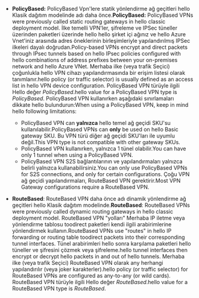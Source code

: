 * <span data-ttu-id="aadb0-101">**PolicyBased:** PolicyBased Vpn'lere statik yönlendirme ağ geçitleri hello Klasik dağıtım modelinde adı daha önce.</span><span class="sxs-lookup"><span data-stu-id="aadb0-101">**PolicyBased:** PolicyBased VPNs were previously called static routing gateways in hello classic deployment model.</span></span> <span data-ttu-id="aadb0-102">İlke temelli VPN'ler, şifreleme ve IPSec tüneller üzerinden paketleri üzerinde hello hello şirket içi ağınız ve hello Azure Vnet'iniz arasında adres öneklerinin birleşimleriyle yapılandırılmış IPSec ilkeleri dayalı doğrudan.</span><span class="sxs-lookup"><span data-stu-id="aadb0-102">Policy-based VPNs encrypt and direct packets through IPsec tunnels based on hello IPsec policies configured with hello combinations of address prefixes between your on-premises network and hello Azure VNet.</span></span> <span data-ttu-id="aadb0-103">Merhaba ilke (veya trafik Seçici) çoğunlukla hello VPN cihazı yapılandırmasında bir erişim listesi olarak tanımlanır.</span><span class="sxs-lookup"><span data-stu-id="aadb0-103">hello policy (or traffic selector) is usually defined as an access list in hello VPN device configuration.</span></span> <span data-ttu-id="aadb0-104">PolicyBased VPN türüyle ilgili Hello değer *PolicyBased*.</span><span class="sxs-lookup"><span data-stu-id="aadb0-104">hello value for a PolicyBased VPN type is *PolicyBased*.</span></span> <span data-ttu-id="aadb0-105">PolicyBased VPN kullanırken aşağıdaki sınırlamaları dikkate hello bulundurun:</span><span class="sxs-lookup"><span data-stu-id="aadb0-105">When using a PolicyBased VPN, keep in mind hello following limitations:</span></span>
  
  * <span data-ttu-id="aadb0-106">PolicyBased VPN can **yalnızca** hello temel ağ geçidi SKU'su kullanılabilir.</span><span class="sxs-lookup"><span data-stu-id="aadb0-106">PolicyBased VPNs can **only** be used on hello Basic gateway SKU.</span></span> <span data-ttu-id="aadb0-107">Bu VPN türü diğer ağ geçidi SKU'ları ile uyumlu değil.</span><span class="sxs-lookup"><span data-stu-id="aadb0-107">This VPN type is not compatible with other gateway SKUs.</span></span>
  * <span data-ttu-id="aadb0-108">PolicyBased VPN kullanırken, yalnızca 1 tünel olabilir.</span><span class="sxs-lookup"><span data-stu-id="aadb0-108">You can have only 1 tunnel when using a PolicyBased VPN.</span></span>
  * <span data-ttu-id="aadb0-109">PolicyBased VPN S2S bağlantılarının ve yapılandırmaları yalnızca belirli yalnızca kullanabilirsiniz.</span><span class="sxs-lookup"><span data-stu-id="aadb0-109">You can only use PolicyBased VPNs for S2S connections, and only for certain configurations.</span></span> <span data-ttu-id="aadb0-110">Çoğu VPN ağ geçidi yapılandırmaları, RouteBased VPN gerektirir.</span><span class="sxs-lookup"><span data-stu-id="aadb0-110">Most VPN Gateway configurations require a RouteBased VPN.</span></span>
* <span data-ttu-id="aadb0-111">**RouteBased**: RouteBased VPN daha önce adı dinamik yönlendirme ağ geçitleri hello Klasik dağıtım modelinde.</span><span class="sxs-lookup"><span data-stu-id="aadb0-111">**RouteBased**: RouteBased VPNs were previously called dynamic routing gateways in hello classic deployment model.</span></span> <span data-ttu-id="aadb0-112">RouteBased VPN "yolları" Merhaba IP iletme veya yönlendirme tablosu toodirect paketleri kendi ilgili arabirimlerine yönlendirmek kullanın.</span><span class="sxs-lookup"><span data-stu-id="aadb0-112">RouteBased VPNs use "routes" in hello IP forwarding or routing table toodirect packets into their corresponding tunnel interfaces.</span></span> <span data-ttu-id="aadb0-113">Tünel arabirimleri hello sonra karşılama paketleri hello tüneller ve şifresini çözmek veya şifreleme.</span><span class="sxs-lookup"><span data-stu-id="aadb0-113">hello tunnel interfaces then encrypt or decrypt hello packets in and out of hello tunnels.</span></span> <span data-ttu-id="aadb0-114">Merhaba ilke (veya trafik Seçici) RouteBased VPN olarak any herhangi yapılandırılır (veya joker karakterler).</span><span class="sxs-lookup"><span data-stu-id="aadb0-114">hello policy (or traffic selector) for RouteBased VPNs are configured as any-to-any (or wild cards).</span></span> <span data-ttu-id="aadb0-115">RouteBased VPN türüyle ilgili Hello değer *RouteBased*.</span><span class="sxs-lookup"><span data-stu-id="aadb0-115">hello value for a RouteBased VPN type is *RouteBased*.</span></span>

